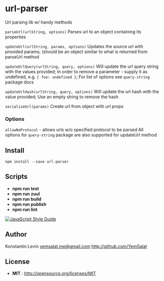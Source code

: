 # url-parser

Url parsing lib w/ handy methods

`parseUrl(urlString, options)`
Parses url to an object containing its properties

`updateUrl(urlString, params, options)`
Updates the source url with provided params;
 (should be an object similar to what is returned from parseUrl method

`updateUrlQuery(urlString, query, options)`
Will update the url query string with the values provided;
 In order to remove a parameter - supply it as undefined, e.g. `{ foo: undefined }`;
 For list of options see `query-string` package docs

`updateUrlHash(urlString, query, options)`
Will update the url hash with the value provided;
 Use an empty string to remove the hash

`serializeUrl(params)`
Create url from object with url props

### Options
`allowNoProtocol` - allows urls w/o specified protocol to be parsed
All options for `query-string` package are also supported for updateUrl method


## Install

`npm install --save url-parser`


## Scripts

 - **npm run test**
 - **npm run zuul**
 - **npm run build**
 - **npm run publish**
 - **npm run lint**

 [![JavaScript Style Guide](https://cdn.rawgit.com/standard/standard/master/badge.svg)](https://github.com/standard/standard)

## Author

Konstantin Levin <yemsalat.me@gmail.com> http://github.com/YemSalat

## License

 - **MIT** : http://opensource.org/licenses/MIT
